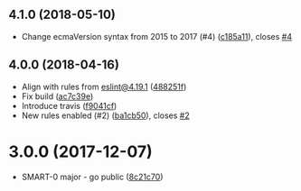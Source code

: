 <a name="4.1.0"></a>
## 4.1.0 (2018-05-10)

* Change ecmaVersion syntax from 2015 to 2017 (#4) ([c185a11](https://github.com/smartrecruiters/eslint-config/commit/c185a11)), closes [#4](https://github.com/smartrecruiters/eslint-config/issues/4)



<a name="4.0.0"></a>
## 4.0.0 (2018-04-16)

* Align with rules from eslint@4.19.1 ([488251f](https://github.com/smartrecruiters/eslint-config/commit/488251f))
* Fix build ([ac7c39e](https://github.com/smartrecruiters/eslint-config/commit/ac7c39e))
* Introduce travis ([f9041cf](https://github.com/smartrecruiters/eslint-config/commit/f9041cf))
* New rules enabled (#2) ([ba1cb50](https://github.com/smartrecruiters/eslint-config/commit/ba1cb50)), closes [#2](https://github.com/smartrecruiters/eslint-config/issues/2)



<a name="3.0.0"></a>
# 3.0.0 (2017-12-07)

* SMART-0 major - go public ([8c21c70](https://github.com/smartrecruiters/eslint-config/commit/8c21c70))



